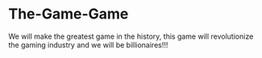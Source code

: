 # The-Game-Game
We will make the greatest game in the history, this game will revolutionize the gaming industry and we will be billionaires!!!
